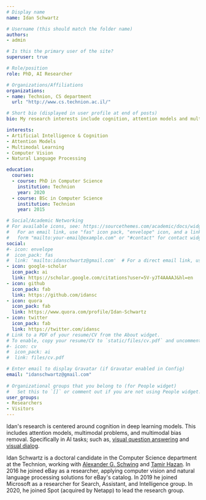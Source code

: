 ```yaml
---
# Display name
name: Idan Schwartz

# Username (this should match the folder name)
authors:
- admin

# Is this the primary user of the site?
superuser: true

# Role/position
role: PhD, AI Researcher

# Organizations/Affiliations
organizations:
- name: Technion, CS department
  url: "http://www.cs.technion.ac.il/"

# Short bio (displayed in user profile at end of posts)
bio: My research interests include cognition, attention models and multi-modal problems.

interests:
- Artificial Intelligence & Cognition
- Attention Models
- Multimodal Learning
- Computer Vision
- Natural Language Processing

education:
  courses:
  - course: PhD in Computer Science
    institution: Technion
    year: 2020 
  - course: BSc in Computer Science
    institution: Technion
    year: 2015

# Social/Academic Networking
# For available icons, see: https://sourcethemes.com/academic/docs/widgets/#icons
#   For an email link, use "fas" icon pack, "envelope" icon, and a link in the
#   form "mailto:your-email@example.com" or "#contact" for contact widget.
social:
#- icon: envelope
#  icon_pack: fas
#  link: 'mailto:idanschwartz@gmail.com'  # For a direct email link, use "mailto:test@example.org".
- icon: google-scholar
  icon_pack: ai
  link: https://scholar.google.com/citations?user=5V-yJT4AAAAJ&hl=en
- icon: github
  icon_pack: fab
  link: https://github.com/idansc
- icon: quora
  icon_pack: fab
  link: https://www.quora.com/profile/Idan-Schwartz
- icon: twitter
  icon_pack: fab
  link: https://twitter.com/idansc
# Link to a PDF of your resume/CV from the About widget.
# To enable, copy your resume/CV to `static/files/cv.pdf` and uncomment the lines below.  
#- icon: cv
#  icon_pack: ai
#  link: files/cv.pdf

# Enter email to display Gravatar (if Gravatar enabled in Config)
email: "idanschwartz@gmail.com"
  
# Organizational groups that you belong to (for People widget)
#   Set this to `[]` or comment out if you are not using People widget.  
user_groups:
- Researchers
- Visitors
---
```

Idan's research is centered around cognition in deep learning models. This includes attention models, multimodal problems, and multimodal bias removal. Specifically in AI tasks; such as, <a href="https://visualqa.org/" target="_blank">visual question answering</a> and <a href="https://visualdialog.org/" target="_blank">visual dialog</a>.

Idan Schwartz is a doctoral candidate in the Computer Science department at the Technion, working with <a href="http://www.alexander-schwing.de/" target="_blank">Alexander G. Schwing</a> and <a href="https://ie.technion.ac.il/~tamir.hazan/tamir.html" target="_blank">Tamir Hazan</a>. In 2016 he joined eBay as a researcher, applying computer vision and natural language processing solutions for eBay's catalog. In 2019 he joined Microsoft as a researcher for Search, Assistant, and Intelligence group. In 2020, he joined Spot (acquired by Netapp) to lead the research group. 
